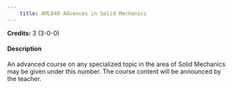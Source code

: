 ```yaml
---
    title: AML840 Advances in Solid Mechanics
---
```

**Credits:** 3 (3-0-0)



#### Description 
An advanced course on any specialized topic in the area of Solid Mechanics may be given under this number. The course content will be announced by the teacher.